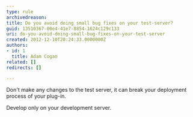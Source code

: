 ```yaml
---
type: rule
archivedreason: 
title: Do you avoid doing small bug fixes on your test-server?
guid: 13510367-00e4-41e7-8854-1624c129c133
uri: do-you-avoid-doing-small-bug-fixes-on-your-test-server
created: 2012-12-10T20:24:33.0000000Z
authors:
- id: 1
  title: Adam Cogan
related: []
redirects: []

---
```


Don't make any changes to the test server, it can break your deployment process           of your plug-in.

Develop only on your development server.

<!--endintro-->
